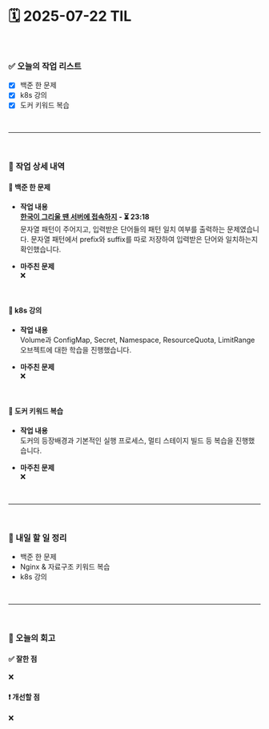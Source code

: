 # 🗓️ 2025-07-22 TIL

<br>

### ✅ 오늘의 작업 리스트  
- [x] 백준 한 문제
- [x] k8s 강의
- [x] 도커 키워드 복습

<br>

---

<br>

### 📌 작업 상세 내역  

#### 🔹 백준 한 문제
- **작업 내용**<br>
**[한국이 그리울 땐 서버에 접속하지](https://www.acmicpc.net/problem/9996) - ⏳ 23:18**<br>
문자열 패턴이 주어지고, 입력받은 단어들의 패턴 일치 여부를 출력하는 문제였습니다. 문자열 패턴에서 prefix와 suffix를 따로 저장하여 입력받은 단어와 일치하는지 확인했습니다. 

- **마주친 문제**<br>
❌

<br>

#### 🔹 k8s 강의
- **작업 내용**<br>
Volume과 ConfigMap, Secret, Namespace, ResourceQuota, LimitRange 오브젝트에 대한 학습을 진행했습니다. 

- **마주친 문제**<br>
❌

<br>

#### 🔹 도커 키워드 복습
- **작업 내용**<br>
도커의 등장배경과 기본적인 실행 프로세스, 멀티 스테이지 빌드 등 복습을 진행했습니다.

- **마주친 문제**<br>
❌

<br>

---

<br>

### 🚀 내일 할 일 정리  

- 백준 한 문제
- Nginx & 자료구조 키워드 복습
- k8s 강의

<br>

---

<br>

### 🧐 오늘의 회고  

#### ✅ 잘한 점
❌

#### ❗ 개선할 점
❌

<br><br><br>